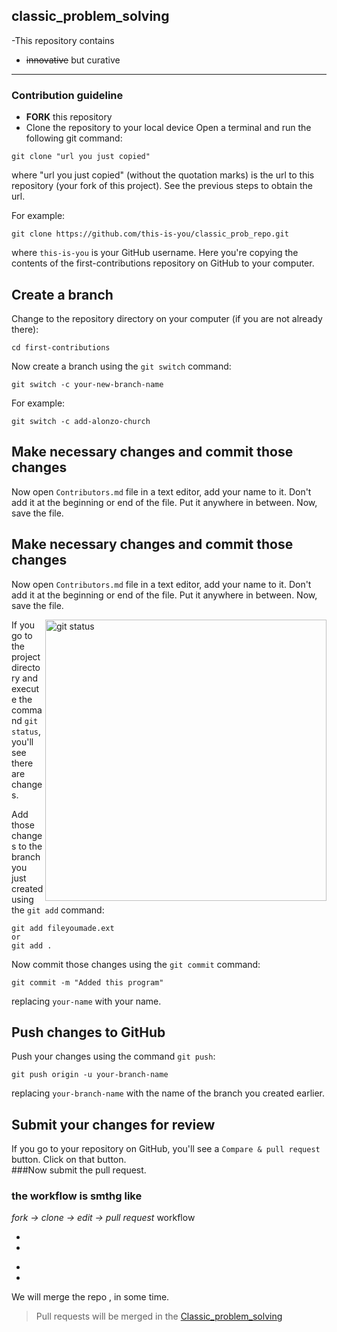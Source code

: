 ## classic_problem_solving
-This repository contains 
- ~~innovative~~ but curative 

---
### Contribution guideline
- **FORK** this repository
- Clone the repository to your  local device
Open a terminal and run the following git command:

```
git clone "url you just copied"
```
where "url you just copied" (without the quotation marks) is the url to this repository (your fork of this project). See the previous steps to obtain the url.



For example:

```
git clone https://github.com/this-is-you/classic_prob_repo.git
```

where `this-is-you` is your GitHub username. Here you're copying the contents of the first-contributions repository on GitHub to your computer.

## Create a branch

Change to the repository directory on your computer (if you are not already there):

```
cd first-contributions
```

Now create a branch using the `git switch` command:

```
git switch -c your-new-branch-name
```

For example:

```
git switch -c add-alonzo-church
```

## Make necessary changes and commit those changes

Now open `Contributors.md` file in a text editor, add your name to it. Don't add it at the beginning or end of the file. Put it anywhere in between. Now, save the file.
## Make necessary changes and commit those changes

Now open `Contributors.md` file in a text editor, add your name to it. Don't add it at the beginning or end of the file. Put it anywhere in between. Now, save the file.

<img align="right" width="450" src="https://firstcontributions.github.io/assets/Readme/git-status.png" alt="git status" />

If you go to the project directory and execute the command `git status`, you'll see there are changes.

Add those changes to the branch you just created using the `git add` command:

```
git add fileyoumade.ext
or 
git add . 
```

Now commit those changes using the `git commit` command:

```
git commit -m "Added this program"
```

replacing `your-name` with your name.

## Push changes to GitHub

Push your changes using the command `git push`:

```
git push origin -u your-branch-name
```

replacing `your-branch-name` with the name of the branch you created earlier.
## Submit your changes for review

If you go to your repository on GitHub, you'll see a `Compare & pull request` button. Click on that button.</br>
###Now submit the pull request.

### the workflow is smthg like
 _fork -> clone -> edit -> pull request_ workflow 

+
+
-
-





We will merge the repo , in some time.

<!---| Table                | Query                | Tables          |
| :------------------- | -------------------: |:---------------:|
| left-aligned column  | right-aligned column | centered column |
| $100                 | $100                 | $100            |
| $10                  | $10                  | $10             |
| $1                   | $1                   | $1              | --->

<!---what the fuck is this...Oh shoot!...oh cheers! and you roll in....dadada--->
>Pull requests will be merged in the [Classic_problem_solving](https://) 
